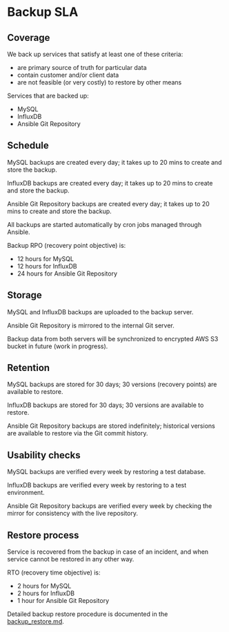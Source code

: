 # Backup SLA

## Coverage

We back up services that satisfy at least one of these criteria:
 - are primary source of truth for particular data
 - contain customer and/or client data
 - are not feasible (or very costly) to restore by other means

Services that are backed up:
 - MySQL
 - InfluxDB
 - Ansible Git Repository


## Schedule

MySQL backups are created every day; it takes up to 20 mins to create and store the backup.

InfluxDB backups are created every day; it takes up to 20 mins to create and store the backup.

Ansible Git Repository backups are created every day; it takes up to 20 mins to create and store the backup.

All backups are started automatically by cron jobs managed through Ansible.

Backup RPO (recovery point objective) is:
 - 12 hours for MySQL
 - 12 hours for InfluxDB
 - 24 hours for Ansible Git Repository


## Storage

MySQL and InfluxDB backups are uploaded to the backup server.

Ansible Git Repository is mirrored to the internal Git server.

Backup data from both servers will be synchronized to encrypted AWS S3 bucket in future (work in progress).


## Retention

MySQL backups are stored for 30 days; 30 versions (recovery points) are available to restore.

InfluxDB backups are stored for 30 days; 30 versions are available to restore.

Ansible Git Repository backups are stored indefinitely; historical versions are available to restore via the Git commit history.


## Usability checks

MySQL backups are verified every week by restoring a test database.

InfluxDB backups are verified every week by restoring to a test environment.

Ansible Git Repository backups are verified every week by checking the mirror for consistency with the live repository.


## Restore process

Service is recovered from the backup in case of an incident, and when service cannot be restored in any other way.

RTO (recovery time objective) is:
 - 2 hours for MySQL
 - 2 hours for InfluxDB
 - 1 hour for Ansible Git Repository

Detailed backup restore procedure is documented in the [backup_restore.md](./backup_restore.md).